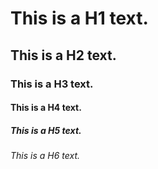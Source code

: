 # This is a H1 text.
## This is a H2 text.
### This is a H3 text.
#### This is a H4 text.
##### This is a H5 text.
###### This is a H6 text.



